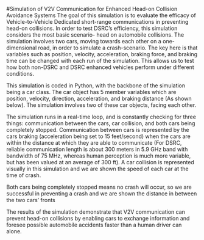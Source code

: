 #Simulation of V2V Communication for Enhanced Head-on Collision Avoidance Systems
	The goal of this simulation is to evaluate the efficacy of Vehicle-to-Vehicle Dedicated short-range communications in preventing head-on collisions. In order to test DSRC’s efficiency, this simulation considers the most basic scenario- head on automobile collisions. The simulation involves two cars, moving towards each other on a one-dimensional road, in order to simulate a crash-scenario. The key here is that variables such as position,  velocity, acceleration, braking force, and braking time can be changed with each run of the simulation. This allows us to test how both non-DSRC and DSRC enhanced vehicles perform under different conditions.	
	
This simulation is coded in Python, with the backbone of the simulation being a car class. The car object has 5 member variables which are position, velocity, direction, acceleration, and braking distance (As shown below). The simulation involves two of these car objects, facing each other.	
 	
The simulation runs in a real-time loop, and is constantly checking for three things: communication between the cars, car collision, and both cars being completely stopped. Communication between cars is represented by the cars braking (acceleration being set to 15 feet/second) when the cars are within the distance at which they are able to communicate (For DSRC, reliable communication length is about 300 meters in 5.9 GHz band with bandwidth of 75 MHz, whereas human perception is much more variable, but has been valued at an average of 300 ft). A car collision is represented visually in this simulation and we are shown the speed of each car at the time of crash.

Both cars being completely stopped means no crash will occur, so we are successful in preventing a crash and we are shown the distance in between the two cars’ fronts

The results of the simulation demonstrate that V2V communication can prevent head-on collisions by enabling cars to exchange information and foresee possible automobile accidents faster than a human driver can alone.
